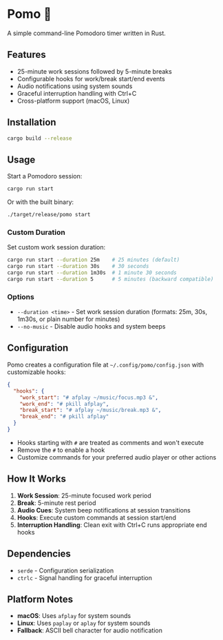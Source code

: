 # Pomo 🍅

A simple command-line Pomodoro timer written in Rust.

## Features

- 25-minute work sessions followed by 5-minute breaks
- Configurable hooks for work/break start/end events
- Audio notifications using system sounds
- Graceful interruption handling with Ctrl+C
- Cross-platform support (macOS, Linux)

## Installation

```bash
cargo build --release
```

## Usage

Start a Pomodoro session:
```bash
cargo run start
```

Or with the built binary:
```bash
./target/release/pomo start
```

### Custom Duration

Set custom work session duration:
```bash
cargo run start --duration 25m    # 25 minutes (default)
cargo run start --duration 30s    # 30 seconds
cargo run start --duration 1m30s  # 1 minute 30 seconds
cargo run start --duration 5      # 5 minutes (backward compatible)
```

### Options

- `--duration <time>` - Set work session duration (formats: 25m, 30s, 1m30s, or plain number for minutes)
- `--no-music` - Disable audio hooks and system beeps

## Configuration

Pomo creates a configuration file at `~/.config/pomo/config.json` with customizable hooks:

```json
{
  "hooks": {
    "work_start": "# afplay ~/music/focus.mp3 &",
    "work_end": "# pkill afplay",
    "break_start": "# afplay ~/music/break.mp3 &",
    "break_end": "# pkill afplay"
  }
}
```

- Hooks starting with `#` are treated as comments and won't execute
- Remove the `#` to enable a hook
- Customize commands for your preferred audio player or other actions

## How It Works

1. **Work Session**: 25-minute focused work period
2. **Break**: 5-minute rest period
3. **Audio Cues**: System beep notifications at session transitions
4. **Hooks**: Execute custom commands at session start/end
5. **Interruption Handling**: Clean exit with Ctrl+C runs appropriate end hooks

## Dependencies

- `serde` - Configuration serialization
- `ctrlc` - Signal handling for graceful interruption

## Platform Notes

- **macOS**: Uses `afplay` for system sounds
- **Linux**: Uses `paplay` or `aplay` for system sounds
- **Fallback**: ASCII bell character for audio notification